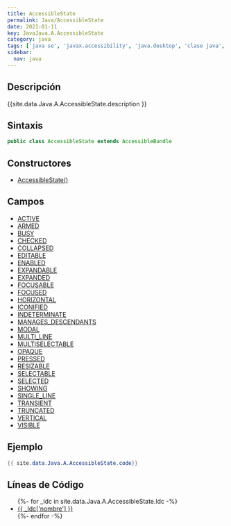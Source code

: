 ```yaml
---
title: AccessibleState
permalink: Java/AccessibleState
date: 2021-01-11
key: JavaJava.A.AccessibleState
category: java
tags: ['java se', 'javax.accessibility', 'java.desktop', 'clase java', 'Java 1.0']
sidebar: 
  nav: java
---
```


## Descripción
{{site.data.Java.A.AccessibleState.description }}

## Sintaxis
~~~java
public class AccessibleState extends AccessibleBundle
~~~

## Constructores
* [AccessibleState()](/Java/AccessibleState/AccessibleState/)

## Campos
* [ACTIVE](/Java/AccessibleState/ACTIVE)
* [ARMED](/Java/AccessibleState/ARMED)
* [BUSY](/Java/AccessibleState/BUSY)
* [CHECKED](/Java/AccessibleState/CHECKED)
* [COLLAPSED](/Java/AccessibleState/COLLAPSED)
* [EDITABLE](/Java/AccessibleState/EDITABLE)
* [ENABLED](/Java/AccessibleState/ENABLED)
* [EXPANDABLE](/Java/AccessibleState/EXPANDABLE)
* [EXPANDED](/Java/AccessibleState/EXPANDED)
* [FOCUSABLE](/Java/AccessibleState/FOCUSABLE)
* [FOCUSED](/Java/AccessibleState/FOCUSED)
* [HORIZONTAL](/Java/AccessibleState/HORIZONTAL)
* [ICONIFIED](/Java/AccessibleState/ICONIFIED)
* [INDETERMINATE](/Java/AccessibleState/INDETERMINATE)
* [MANAGES_DESCENDANTS](/Java/AccessibleState/MANAGES_DESCENDANTS)
* [MODAL](/Java/AccessibleState/MODAL)
* [MULTI_LINE](/Java/AccessibleState/MULTI_LINE)
* [MULTISELECTABLE](/Java/AccessibleState/MULTISELECTABLE)
* [OPAQUE](/Java/AccessibleState/OPAQUE)
* [PRESSED](/Java/AccessibleState/PRESSED)
* [RESIZABLE](/Java/AccessibleState/RESIZABLE)
* [SELECTABLE](/Java/AccessibleState/SELECTABLE)
* [SELECTED](/Java/AccessibleState/SELECTED)
* [SHOWING](/Java/AccessibleState/SHOWING)
* [SINGLE_LINE](/Java/AccessibleState/SINGLE_LINE)
* [TRANSIENT](/Java/AccessibleState/TRANSIENT)
* [TRUNCATED](/Java/AccessibleState/TRUNCATED)
* [VERTICAL](/Java/AccessibleState/VERTICAL)
* [VISIBLE](/Java/AccessibleState/VISIBLE)

## Ejemplo
~~~java
{{ site.data.Java.A.AccessibleState.code}}
~~~

## Líneas de Código
<ul>
{%- for _ldc in site.data.Java.A.AccessibleState.ldc -%}
   <li>
       <a href="{{_ldc['url'] }}">{{ _ldc['nombre'] }}</a>
   </li>
{%- endfor -%}
</ul>
